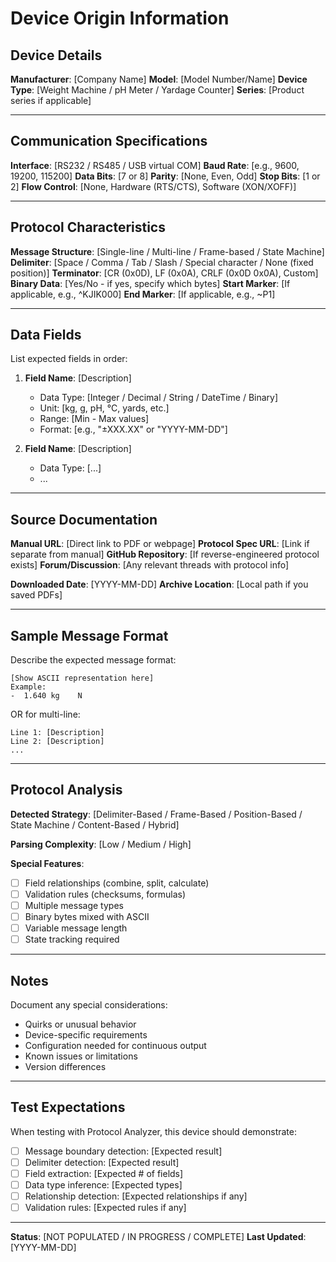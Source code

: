 # Device Origin Information

## Device Details

**Manufacturer**: [Company Name]
**Model**: [Model Number/Name]
**Device Type**: [Weight Machine / pH Meter / Yardage Counter]
**Series**: [Product series if applicable]

---

## Communication Specifications

**Interface**: [RS232 / RS485 / USB virtual COM]
**Baud Rate**: [e.g., 9600, 19200, 115200]
**Data Bits**: [7 or 8]
**Parity**: [None, Even, Odd]
**Stop Bits**: [1 or 2]
**Flow Control**: [None, Hardware (RTS/CTS), Software (XON/XOFF)]

---

## Protocol Characteristics

**Message Structure**: [Single-line / Multi-line / Frame-based / State Machine]
**Delimiter**: [Space / Comma / Tab / Slash / Special character / None (fixed position)]
**Terminator**: [CR (0x0D), LF (0x0A), CRLF (0x0D 0x0A), Custom]
**Binary Data**: [Yes/No - if yes, specify which bytes]
**Start Marker**: [If applicable, e.g., ^KJIK000]
**End Marker**: [If applicable, e.g., ~P1]

---

## Data Fields

List expected fields in order:

1. **Field Name**: [Description]
   - Data Type: [Integer / Decimal / String / DateTime / Binary]
   - Unit: [kg, g, pH, °C, yards, etc.]
   - Range: [Min - Max values]
   - Format: [e.g., "±XXX.XX" or "YYYY-MM-DD"]

2. **Field Name**: [Description]
   - Data Type: [...]
   - ...

---

## Source Documentation

**Manual URL**: [Direct link to PDF or webpage]
**Protocol Spec URL**: [Link if separate from manual]
**GitHub Repository**: [If reverse-engineered protocol exists]
**Forum/Discussion**: [Any relevant threads with protocol info]

**Downloaded Date**: [YYYY-MM-DD]
**Archive Location**: [Local path if you saved PDFs]

---

## Sample Message Format

Describe the expected message format:

```
[Show ASCII representation here]
Example:
-  1.640 kg    N
```

OR for multi-line:

```
Line 1: [Description]
Line 2: [Description]
...
```

---

## Protocol Analysis

**Detected Strategy**: [Delimiter-Based / Frame-Based / Position-Based / State Machine / Content-Based / Hybrid]

**Parsing Complexity**: [Low / Medium / High]

**Special Features**:
- [ ] Field relationships (combine, split, calculate)
- [ ] Validation rules (checksums, formulas)
- [ ] Multiple message types
- [ ] Binary bytes mixed with ASCII
- [ ] Variable message length
- [ ] State tracking required

---

## Notes

Document any special considerations:
- Quirks or unusual behavior
- Device-specific requirements
- Configuration needed for continuous output
- Known issues or limitations
- Version differences

---

## Test Expectations

When testing with Protocol Analyzer, this device should demonstrate:

- [ ] Message boundary detection: [Expected result]
- [ ] Delimiter detection: [Expected result]
- [ ] Field extraction: [Expected # of fields]
- [ ] Data type inference: [Expected types]
- [ ] Relationship detection: [Expected relationships if any]
- [ ] Validation rules: [Expected rules if any]

---

**Status**: [NOT POPULATED / IN PROGRESS / COMPLETE]
**Last Updated**: [YYYY-MM-DD]

